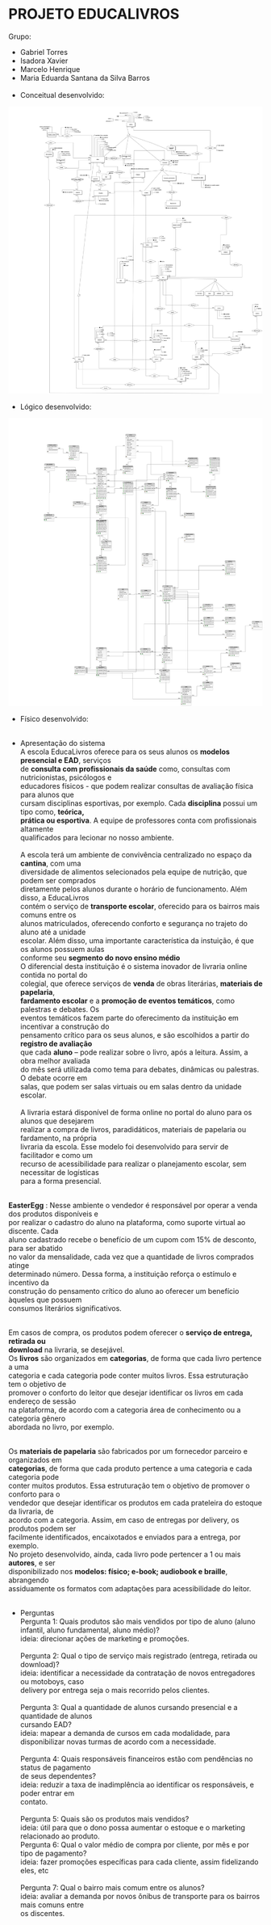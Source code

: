 # PROJETO EDUCALIVROS

Grupo: 
- Gabriel Torres
- Isadora Xavier
- Marcelo Henrique
- Maria Eduarda Santana da Silva Barros
<br/><br/>
- Conceitual desenvolvido:
<img src = "https://github.com/isadoravrx/proj2_banco_de_dados/blob/main/screenshots/img_projeto_conceitual.png">

- Lógico desenvolvido:
<img src = "https://github.com/isadoravrx/proj2_banco_de_dados/blob/main/screenshots/img_projeto_logico.png">

- Físico desenvolvido:<br/><br/>

- Apresentação do sistema<br/>
A escola EducaLivros oferece para os seus alunos os **modelos presencial e EAD**, serviços<br/>
de **consulta com profissionais da saúde** como, consultas com nutricionistas, psicólogos e<br/>
educadores físicos - que podem realizar consultas de avaliação física para alunos que<br/>
cursam disciplinas esportivas, por exemplo. Cada **disciplina** possui um tipo como, **teórica,<br/>
prática ou esportiva**. A equipe de professores conta com profissionais altamente<br/>
qualificados para lecionar no nosso ambiente.<br/><br/>
A escola terá um ambiente de convivência centralizado no espaço da **cantina**, com uma<br/>
diversidade de alimentos selecionados pela equipe de nutrição, que podem ser comprados<br/>
diretamente pelos alunos durante o horário de funcionamento. Além disso, a EducaLivros<br/>
contém o serviço de **transporte escolar**, oferecido para os bairros mais comuns entre os<br/>
alunos matriculados, oferecendo conforto e segurança no trajeto do aluno até a unidade<br/>
escolar. Além disso, uma importante característica da instuição, é que os alunos possuem aulas<br/>
conforme seu **segmento do novo ensino médio**<br/>
O diferencial desta instituição é o sistema inovador de livraria online contida no portal do<br/>
colegial, que oferece serviços de **venda** de obras literárias, **materiais de papelaria**,<br/>
**fardamento escolar** e a **promoção de eventos temáticos**, como palestras e debates. Os<br/>
eventos temáticos fazem parte do oferecimento da instituição em incentivar a construção do<br/>
pensamento crítico para os seus alunos, e são escolhidos a partir do **registro de avaliação**<br/>
que cada **aluno** – pode realizar sobre o livro, após a leitura. Assim, a obra melhor avaliada<br/>
do mês será utilizada como tema para debates, dinâmicas ou palestras. O debate ocorre em<br/>
salas, que podem ser salas virtuais ou em salas dentro da unidade escolar.<br/><br/>
A livraria estará disponível de forma online no portal do aluno para os alunos que desejarem<br/>
realizar a compra de livros, paradidáticos, materiais de papelaria ou fardamento, na própria<br/>
livraria da escola. Esse modelo foi desenvolvido para servir de facilitador e como um<br/>
recurso de acessibilidade para realizar o planejamento escolar, sem necessitar de logísticas<br/>
para a forma presencial.<br/><br/>

**EasterEgg** : Nesse ambiente o vendedor é responsável por operar a venda dos produtos disponíveis e<br/>
por realizar o cadastro do aluno na plataforma, como suporte virtual ao discente. Cada<br/>
aluno cadastrado recebe o benefício de um cupom com 15% de desconto, para ser abatido<br/>
no valor da mensalidade, cada vez que a quantidade de livros comprados atinge<br/>
determinado número. Dessa forma, a instituição reforça o estímulo e incentivo da<br/>
construção do pensamento crítico do aluno ao oferecer um benefício àqueles que possuem<br/>
consumos literários significativos.<br/><br/>

Em casos de compra, os produtos podem oferecer o **serviço de entrega, retirada ou** <br/>
**download** na livraria, se desejável.<br/>
Os **livros** são organizados em **categorias**, de forma que cada livro pertence a uma<br/>
categoria e cada categoria pode conter muitos livros. Essa estruturação tem o objetivo de<br/>
promover o conforto do leitor que desejar identificar os livros em cada endereço de sessão<br/>
na plataforma, de acordo com a categoria área de conhecimento ou a categoria gênero<br/>
abordada no livro, por exemplo.<br/><br/>

Os **materiais de papelaria** são fabricados por um fornecedor parceiro e organizados em<br/>
**categorias**, de forma que cada produto pertence a uma categoria e cada categoria pode<br/>
conter muitos produtos. Essa estruturação tem o objetivo de promover o conforto para o<br/>
vendedor que desejar identificar os produtos em cada prateleira do estoque da livraria, de<br/>
acordo com a categoria. Assim, em caso de entregas por delivery, os produtos podem ser<br/>
facilmente identificados, encaixotados e enviados para a entrega, por exemplo.<br/>
No projeto desenvolvido, ainda, cada livro pode pertencer a 1 ou mais **autores**, e ser<br/>
disponibilizado nos **modelos: físico; e-book; audiobook e braille**, abrangendo<br/>
assiduamente os formatos com adaptações para acessibilidade do leitor.<br/><br/>

- Perguntas<br/>
Pergunta 1: Quais produtos são mais vendidos por tipo de aluno (aluno infantil, aluno
fundamental, aluno médio)?<br/>
ideia: direcionar ações de marketing e promoções.<br/><br/>
Pergunta 2: Qual o tipo de serviço mais registrado (entrega, retirada ou download)?<br/>
ideia: identificar a necessidade da contratação de novos entregadores ou motoboys, caso <br/>
delivery por entrega seja o mais recorrido pelos clientes.<br/><br/>
Pergunta 3: Qual a quantidade de alunos cursando presencial e a quantidade de alunos<br/>
cursando EAD?<br/>
ideia: mapear a demanda de cursos em cada modalidade, para disponibilizar novas turmas
de acordo com a necessidade.<br/><br/>
Pergunta 4: Quais responsáveis financeiros estão com pendências no status de pagamento<br/>
de seus dependentes?<br/>
ideia: reduzir a taxa de inadimplência ao identificar os responsáveis, e poder entrar em<br/>
contato.<br/><br/>
Pergunta 5: Quais são os produtos mais vendidos?<br/>
ideia: útil para que o dono possa aumentar o estoque e o marketing relacionado ao produto.<br/>
Pergunta 6: Qual o valor médio de compra por cliente, por mês e por tipo de pagamento?<br/>
ideia: fazer promoções específicas para cada cliente, assim fidelizando eles, etc<br/><br/>
Pergunta 7: Qual o bairro mais comum entre os alunos?<br/>
ideia: avaliar a demanda por novos ônibus de transporte para os bairros mais comuns entre<br/>
os discentes.<br/><br/>
